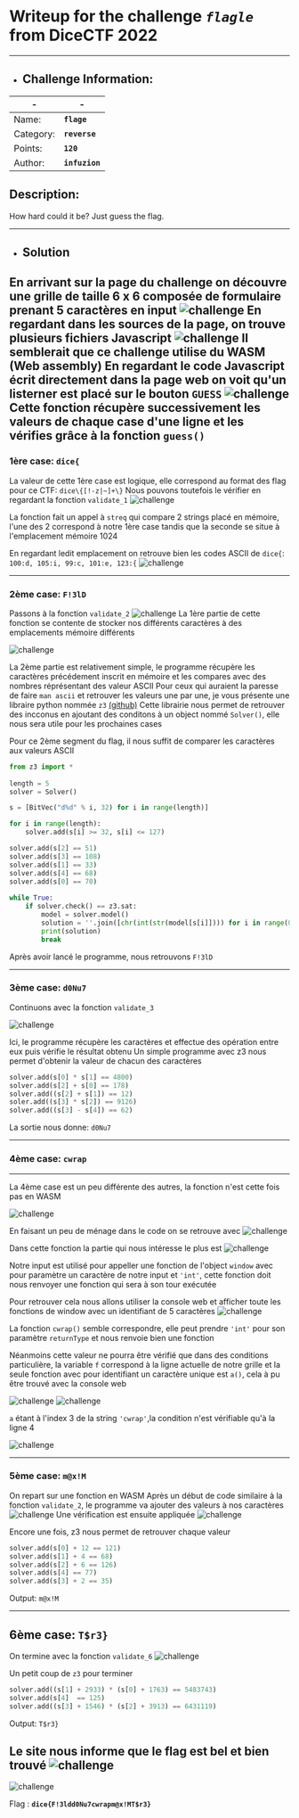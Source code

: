 # Writeup for the challenge **_`flagle`_** from DiceCTF 2022
----

- ## Challenge Information:

| - | - |
| ----------- | ----------- |
| Name: | **`flage`** |
| Category: | **`reverse`** |
| Points: | **`120`**|
| Author: | **`infuzion`**|

## Description:
How hard could it be? Just guess the flag.
  

---

- ## Solution
En arrivant sur la page du challenge on découvre une grille de taille 6 x 6 composée de formulaire prenant 5 caractères en input
  ![challenge](https://raw.githubusercontent.com/2600-CTF/Write-Up/master/CTF/DiceCTF%202022/Reverse/flagle/img/challenge.png)
  En regardant dans les sources de la page, on trouve plusieurs fichiers Javascript
![challenge](https://raw.githubusercontent.com/2600-CTF/Write-Up/master/CTF/DiceCTF%202022/Reverse/flagle/img/tree.png)
Il semblerait que ce challenge utilise du WASM (Web assembly)
En regardant le code Javascript écrit directement dans la page web on voit qu'un listerner est placé sur le bouton `GUESS`
![challenge](https://raw.githubusercontent.com/2600-CTF/Write-Up/master/CTF/DiceCTF%202022/Reverse/flagle/img/guess.png)
Cette fonction récupère successivement les valeurs de chaque case d'une ligne et les vérifies grâce à la fonction `guess()`
---

### 1ère case: `dice{`
La valeur de cette 1ère case est logique, elle correspond au format des flag pour ce CTF: `dice\{[!-z|~]+\}`
Nous pouvons toutefois le vérifier en regardant la fonction `validate_1`
![challenge](https://raw.githubusercontent.com/2600-CTF/Write-Up/master/CTF/DiceCTF%202022/Reverse/flagle/img/validate1.png)

La fonction fait un appel à `streq` qui compare 2 strings placé en mémoire, l'une des 2 correspond à notre 1ère case tandis que la seconde se situe à l'emplacement mémoire 1024

En regardant ledit emplacement on retrouve bien les codes ASCII de `dice{`: `100:d, 105:i, 99:c, 101:e, 123:{`
![challenge](https://raw.githubusercontent.com/2600-CTF/Write-Up/master/CTF/DiceCTF%202022/Reverse/flagle/img/v1.png)

---

### 2ème case: `F!3lD`

Passons à la fonction `validate_2`
![challenge](https://raw.githubusercontent.com/2600-CTF/Write-Up/master/CTF/DiceCTF%202022/Reverse/flagle/img/v2-1.png)
La 1ère partie de cette fonction se contente de stocker nos différents caractères à des emplacements mémoire différents

![challenge](https://raw.githubusercontent.com/2600-CTF/Write-Up/master/CTF/DiceCTF%202022/Reverse/flagle/img/v2-2.png)

La 2ème partie est relativement simple, le programme récupère les caractères précédement inscrit en mémoire et les compares avec des nombres réprésentant des valeur ASCII
Pour ceux  qui auraient la paresse de faire `man ascii` et retrouver les valeurs une par une, je vous présente une libraire python nommée `z3` [(github)](https://github.com/Z3Prover/z3)
Cette librairie nous permet de retrouver des incconus en ajoutant des conditons à un object nommé `Solver()`, elle nous sera utile pour les prochaines cases

Pour ce 2ème segment du flag, il nous suffit de comparer les caractères aux valeurs ASCII

```python
from z3 import *
 
length = 5
solver = Solver()

s = [BitVec("d%d" % i, 32) for i in range(length)]

for i in range(length):
    solver.add(s[i] >= 32, s[i] <= 127)

solver.add(s[2] == 51)
solver.add(s[3] == 108)
solver.add(s[1] == 33)
solver.add(s[4] == 68)
solver.add(s[0] == 70)
 
while True:
    if solver.check() == z3.sat:
        model = solver.model()
        solution = ''.join([chr(int(str(model[s[i]]))) for i in range(0, length)])
        print(solution)
        break
```

Après avoir lancé le programme, nous retrouvons `F!3lD`

---
### 3ème case: `d0Nu7`

Continuons avec la fonction `validate_3`

![challenge](https://raw.githubusercontent.com/2600-CTF/Write-Up/master/CTF/DiceCTF%202022/Reverse/flagle/img/v3.png)

Ici, le programme récupère les caractères et effectue des opération entre eux puis vérifie le résultat obtenu
Un simple programme avec z3 nous permet d'obtenir la valeur de chacun des caractères
```python
solver.add(s[0] * s[1] == 4800)
solver.add(s[2] + s[0] == 178)
solver.add((s[2] + s[1]) == 12)
soler.add((s[3] * s[2]) == 9126)
solver.add((s[3] - s[4]) == 62)
```

La sortie nous donne: `d0Nu7` 


---
### 4ème case: `cwrap`
---

La 4ème case est un peu différente des autres, la fonction n'est cette fois pas en WASM

![challenge](https://raw.githubusercontent.com/2600-CTF/Write-Up/master/CTF/DiceCTF%202022/Reverse/flagle/img/function4.png)

En faisant un peu de ménage dans le code on se retrouve avec
![challenge](https://raw.githubusercontent.com/2600-CTF/Write-Up/master/CTF/DiceCTF%202022/Reverse/flagle/img/reversed_4.png)

Dans cette fonction la partie qui nous intéresse le plus est
![challenge](https://raw.githubusercontent.com/2600-CTF/Write-Up/master/CTF/DiceCTF%202022/Reverse/flagle/img/reverse_4_window.png
)

Notre input est utilisé pour appeller une fonction de l'object `window` avec pour paramètre un caractère de notre input et `'int'`, cette fonction doit nous renvoyer une fonction qui sera à son tour exécutée

Pour retrouver cela nous allons utiliser la console web et afficher toute les fonctions de window avec un identifiant de 5 caractères
![challenge](https://raw.githubusercontent.com/2600-CTF/Write-Up/master/CTF/DiceCTF%202022/Reverse/flagle/img/find_function.png
)

La fonction `cwrap()` semble correspondre, elle peut prendre `'int'` pour son paramètre `returnType` et nous renvoie bien une fonction

Néanmoins cette valeur ne pourra être vérifié que dans des conditions particulière, la variable `f` correspond à la ligne actuelle de  notre grille et la seule fonction avec pour identifiant un caractère unique est `a()`, cela à pu être trouvé avec la console  web

![challenge](https://raw.githubusercontent.com/2600-CTF/Write-Up/master/CTF/DiceCTF%202022/Reverse/flagle/img/find_char.png
)
![challenge](https://raw.githubusercontent.com/2600-CTF/Write-Up/master/CTF/DiceCTF%202022/Reverse/flagle/img/result_char.png
)

`a` étant à l'index 3 de la string `'cwrap'`,la condition n'est vérifiable qu'à la ligne 4

![challenge](https://raw.githubusercontent.com/2600-CTF/Write-Up/master/CTF/DiceCTF%202022/Reverse/flagle/img/challenge_line_4.png
)

---
### 5ème case: `m@x!M`

On repart sur une fonction en WASM
Après un début de code similaire à la fonction `validate_2`, le programme va ajouter des valeurs à nos caractères
![challenge](https://raw.githubusercontent.com/2600-CTF/Write-Up/master/CTF/DiceCTF%202022/Reverse/flagle/img/v5-1.png)
Une vérification est ensuite appliquée
![challenge](https://raw.githubusercontent.com/2600-CTF/Write-Up/master/CTF/DiceCTF%202022/Reverse/flagle/img/v5-2.png)

Encore une fois, z3 nous permet de retrouver chaque valeur

```python
solver.add(s[0] + 12 == 121)
solver.add(s[1] + 4 == 68)
solver.add(s[2] + 6 == 126)
solver.add(s[4] == 77)
solver.add(s[3] + 2 == 35)
```
Output: `m@x!M`

---
## 6ème case: `T$r3}`

On termine avec la fonction `validate_6`
![challenge](https://raw.githubusercontent.com/2600-CTF/Write-Up/master/CTF/DiceCTF%202022/Reverse/flagle/img/v6.png)

Un petit coup de `z3` pour terminer

```python
solver.add((s[1] + 2933) * (s[0] + 1763) == 5483743)
solver.add(s[4]  == 125)
solver.add((s[3] + 1546) * (s[2] + 3913) == 6431119)
```
Output: `T$r3}`

Le site nous informe que le flag est bel et bien trouvé
![challenge](https://raw.githubusercontent.com/2600-CTF/Write-Up/master/CTF/DiceCTF%202022/Reverse/flagle/img/result.png)
---
![challenge](https://raw.githubusercontent.com/2600-CTF/Write-Up/master/CTF/DiceCTF%202022/Reverse/flagle/img/result2.png)

Flag : **`dice{F!3ldd0Nu7cwrapm@x!MT$r3}`**
